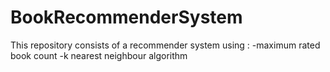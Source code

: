 # BookRecommenderSystem
This repository consists of a recommender system using : 
-maximum rated book count
-k nearest neighbour algorithm

